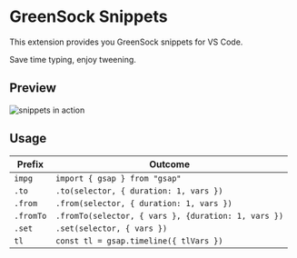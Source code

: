 # GreenSock Snippets

This extension provides you GreenSock snippets for VS Code.

Save time typing, enjoy tweening.

## Preview

![snippets in action](images/greensock-snippets.gif)

## Usage

| Prefix       | Outcome           | 
| ------------- |-------------|
| `impg`      | `import { gsap } from "gsap"` |
| `.to`      | `.to(selector, { duration: 1, vars })` |
| `.from`      | `.from(selector, { duration: 1, vars })` |
| `.fromTo`      | `.fromTo(selector, { vars }, {duration: 1, vars })` |
| `.set`      | `.set(selector, { vars })` |
| `tl`      | `const tl = gsap.timeline({ tlVars })` |
